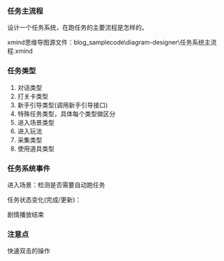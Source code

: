 ### 任务主流程

设计一个任务系统，在跑任务的主要流程是怎样的。

xmind思维导图源文件：blog_samplecode\diagram-designer\任务系统主流程.xmind



### 任务类型

1. 对话类型
2. 打关卡类型
3. 新手引导类型(调用新手引导接口)
4. 特殊任务类型，具体每个类型做区分
5. 进入场景类型
6. 进入玩法
7. 采集类型
8. 使用道具类型



### 任务系统事件

进入场景：检测是否需要自动跑任务

任务状态变化(完成/更新)：

剧情播放结束





### 注意点

快速双击的操作